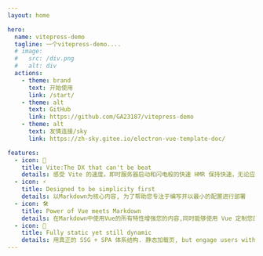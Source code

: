 ```yaml
---
layout: home

hero:
  name: vitepress-demo
  tagline: 一个vitepress-demo....
  # image:
  #   src: /div.png
  #   alt: div
  actions:
    - theme: brand
      text: 开始使用
      link: /start/
    - theme: alt
      text: GitHub
      link: https://github.com/GA23187/vitepress-demo
    - theme: alt
      text: 友情连接/sky
      link: https://zh-sky.gitee.io/electron-vue-template-doc/

features:
  - icon: 🖖
    title: Vite:The DX that can't be beat
    details: 感受 Vite 的速度。即时服务器启动和闪电般的快速 HMR 保持快速，无论应用程序的大小
  - icon: ⚡️
    title: Designed to be simplicity first
    details: 以Markdown为核心内容, 为了帮助您专注于编写并以最小的配置进行部署
  - icon: 🛠️
    title: Power of Vue meets Markdown
    details: 在Markdown中使用Vue的所有特性增强您的内容,同时能够使用 Vue 定制您的站点
  - icon: 🚩
    title: Fully static yet still dynamic
    details: 用真正的 SSG + SPA 体系结构. 静态加载页, but engage users with 100% interactivity from there.
---
```

